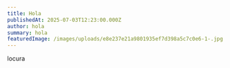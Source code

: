 ```yaml
---
title: Hola
publishedAt: 2025-07-03T12:23:00.000Z
author: hola
summary: hola
featuredImage: /images/uploads/e8e237e21a9801935ef7d398a5c7c0e6-1-.jpg
---
```

locura
